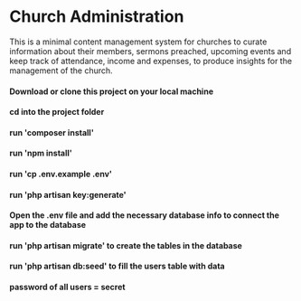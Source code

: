 # Church Administration
This is a minimal content management system for churches to curate information about their members, sermons preached, upcoming events and keep track of attendance, income and expenses, to produce insights for the management of the church.

#### Download or clone this project on your local machine

#### cd into the project folder

#### run 'composer install'

#### run 'npm install'

#### run 'cp .env.example .env'

#### run 'php artisan key:generate'

#### Open the .env file and add the necessary database info to connect the app to the database

#### run 'php artisan migrate' to create the tables in the database

#### run 'php artisan db:seed' to fill the users table with data

#### password of all users = secret





